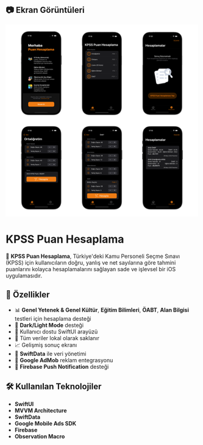 ## 📷 Ekran Görüntüleri

![Ekranlar](KPSSPuanHesaplama.png)


# KPSS Puan Hesaplama

📱 **KPSS Puan Hesaplama**, Türkiye'deki Kamu Personeli Seçme Sınavı (KPSS) için kullanıcıların doğru, yanlış ve net sayılarına göre tahmini puanlarını kolayca hesaplamalarını sağlayan sade ve işlevsel bir iOS uygulamasıdır.

## 🧠 Özellikler

- 📊 **Genel Yetenek & Genel Kültür**, **Eğitim Bilimleri**, **ÖABT**, **Alan Bilgisi** testleri için hesaplama desteği
- 🌙 **Dark/Light Mode** desteği
- 🎨 Kullanıcı dostu SwiftUI arayüzü
- 🔐 Tüm veriler lokal olarak saklanır
- 📈 Gelişmiş sonuç ekranı
- 📲 **SwiftData** ile veri yönetimi
- 📢 **Google AdMob** reklam entegrasyonu
- 🔔 **Firebase Push Notification** desteği

## 🛠 Kullanılan Teknolojiler

- **SwiftUI**
- **MVVM Architecture**
- **SwiftData**
- **Google Mobile Ads SDK**
- **Firebase**
- **Observation Macro**

